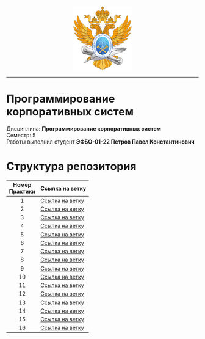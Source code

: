 <p align="center">
  <img src="images/MIREA_Gerb_Colour.svg" alt="Mirea_Gerb" width="30%"/>
</p>

___

# Программирование корпоративных систем
Дисциплина: **Программирование корпоративных систем** <br>
Семестр: 5 <br>
Работы выполнил студент **ЭФБО-01-22 Петров Павел Константинович** <br>

# Структура репозитория
| Номер<br>Практики | Ссылка на ветку |
|:---:|---|
| 1 | [Ссылка на ветку](https://github.com/vedrent/flutter-task1) |
| 2 | [Ссылка на ветку](https://github.com/vedrent/flutter-task2) |
| 3 | [Ссылка на ветку](https://github.com/vedrent/flutter-task3) |
| 4 | [Ссылка на ветку](https://github.com/vedrent/flutter-task4) |
| 5 | [Ссылка на ветку](https://github.com/vedrent/flutter-tasks/tree/task-5) |
| 6 | [Ссылка на ветку](https://github.com/vedrent/flutter-tasks/tree/task-6) |
| 7 | [Ссылка на ветку](https://github.com/vedrent/flutter-tasks/tree/task-7) |
| 8 | [Ссылка на ветку](https://github.com/vedrent/flutter-tasks/tree/task-8) |
| 9 | [Ссылка на ветку](https://github.com/vedrent/flutter-tasks/tree/task-9) |
| 10 | [Ссылка на ветку](https://github.com/vedrent/flutter-tasks/tree/task-10) |
| 11 | [Ссылка на ветку](https://github.com/vedrent/flutter-tasks/tree/task-11) |
| 12 | [Ссылка на ветку](https://github.com/vedrent/flutter-tasks/tree/task-12) |
| 13 | [Ссылка на ветку](https://github.com/vedrent/flutter-tasks/tree/task-13) |
| 14 | [Ссылка на ветку](https://github.com/vedrent/flutter-tasks/tree/task-14) |
| 15 | [Ссылка на ветку](https://github.com/vedrent/flutter-tasks/tree/task-15) |
| 16 | [Ссылка на ветку](https://github.com/vedrent/flutter-tasks/tree/task-16) |
